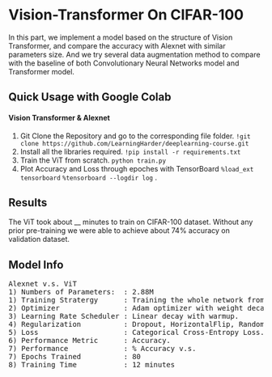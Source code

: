 # Vision-Transformer On CIFAR-100
In this part, we implement a model based on the structure of Vision Transformer, and compare the accuracy with Alexnet with similar parameters size. And we try several data augmentation method to compare with the baseline of both Convolutionary Neural Networks model and Transformer model.

## Quick Usage with Google Colab
#### Vision Transformer & Alexnet
1) Git Clone the Repository and go to the corresponding file folder.
```!git clone https://github.com/LearningHarder/deeplearning-course.git```
2) Install all the libraries required.
```!pip install -r requirements.txt``` 
3) Train the ViT from scratch.
```python train.py```
4) Plot Accuracy and Loss through epoches with TensorBoard
 ```%load_ext tensorboard```
```%tensorboard --logdir log``` .

 
## Results 

The ViT took about __ minutes to train on CIFAR-100 dataset. Without any prior pre-training we were able to achieve about 74% accuracy on validation dataset.


## Model  Info 
<pre>
Alexnet v.s. ViT
1) Numbers of Parameters:  : 2.88M 
1) Training Stratergy      : Training the whole network from scratch.
2) Optimizer               : Adam optimizer with weight decay.
3) Learning Rate Scheduler : Linear decay with warmup.
4) Regularization          : Dropout, HorizontalFlip, RandomBrightness, RandomContrast, RGBShift, GaussNoise
5) Loss                    : Categorical Cross-Entropy Loss.
6) Performance Metric      : Accuracy.
7) Performance             : % Accuracy v.s.
7) Epochs Trained          : 80
8) Training Time           : 12 minutes
</pre>

